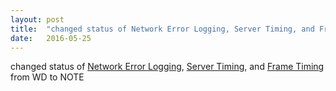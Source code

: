 ```yaml
---
layout: post
title:  "changed status of Network Error Logging, Server Timing, and Frame Timing from WD to NOTE"
date:   2016-05-25
---
```


changed status of <a href="http://www.w3.org/TR/network-error-logging/">Network Error Logging</a>, <a href="http://www.w3.org/TR/server-timing">Server Timing</a>, and <a href="http://www.w3.org/TR/frame-timing/">Frame Timing</a> from WD to NOTE
